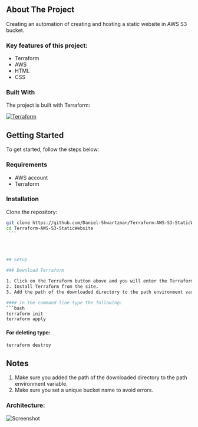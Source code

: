 ## About The Project

Creating an automation of creating and hosting a static website in AWS S3 bucket.


### Key features of this project:
- Terraform
- AWS
- HTML
- CSS



### Built With
The project is built with Terraform:

[![Terraform][Terraform]][Terraform-url] 




<!-- Getting Started Section -->
## Getting Started
To get started, follow the steps below:


<!-- Requirements Section -->
### Requirements

- AWS account
- Terraform

  
<!-- Installation Section -->
### Installation

Clone the repository:

   ```bash
   git clone https://github.com/Daniel-Shwartzman/Terraform-AWS-S3-StaticWebsite.git
   cd Terraform-AWS-S3-StaticWebsite
    ```




## Setup

### Download Terraform

1. Click on the Terraform button above and you will enter the Terraform website.
2. Install Terraform from the site.
3. Add the path of the downloaded directory to the path environment variable.

#### In the command line type the following:
```bash
terraform init
terraform apply
```

#### For deleting type:
```bash
terraform destroy
```



## Notes
1. Make sure you added the path of the downloaded directory to the path environment variable.
2. Make sure you set a unique bucket name to avoid errors.



### Architecture:
![Screenshot](images/Serverless.PNG)


<!-- MARKDOWN LINKS & IMAGES -->
[Terraform]: https://img.shields.io/badge/Terraform-623CE4?style=for-the-badge&labelColor=black&logo=terraform&logoColor=623CE4
[Terraform-url]: https://registry.terraform.io/
